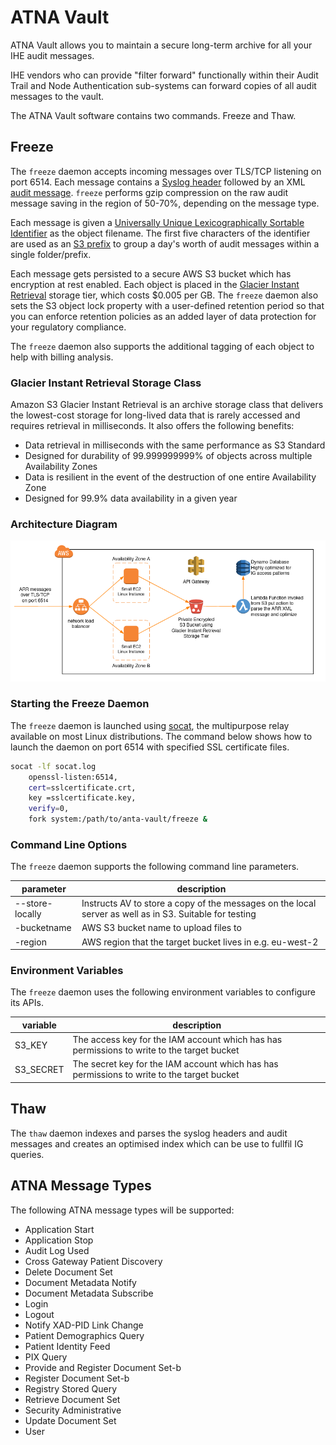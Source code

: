 # ATNA Vault

ATNA Vault allows you to maintain a secure long-term archive for all your IHE audit messages.

IHE vendors who can provide "filter forward" functionally within their Audit Trail and Node Authentication sub-systems can forward copies of all audit messages to the vault.

The ATNA Vault software contains two commands. Freeze and Thaw.

## Freeze

The `freeze` daemon accepts incoming messages over TLS/TCP listening on port 6514. Each message contains a [Syslog header](https://datatracker.ietf.org/doc/html/rfc5424#section-6) followed by an XML [audit message](https://datatracker.ietf.org/doc/html/rfc3881#section-5). `freeze` performs gzip compression on the raw audit message saving in the region of 50-70%, depending on the message type.

Each message is given a [Universally Unique Lexicographically Sortable Identifier](https://github.com/ulid/spec) as the object filename. The first five characters of the identifier are used as an [S3 prefix](https://docs.aws.amazon.com/AmazonS3/latest/userguide/using-prefixes.html) to group a day's worth of audit messages within a single folder/prefix.

Each message gets persisted to a secure AWS S3 bucket which has encryption at rest enabled. Each object is placed in the [Glacier Instant Retrieval](https://aws.amazon.com/s3/storage-classes/?nc=sn&loc=3#Instant_Retrieval) storage tier, which costs $0.005 per GB. The `freeze` daemon also sets the S3 object lock property with a user-defined retention period so that you can enforce retention policies as an added layer of data protection for your regulatory compliance.

The `freeze` daemon also supports the additional tagging of each object to help with billing analysis. 

### Glacier Instant Retrieval Storage Class

Amazon S3 Glacier Instant Retrieval is an archive storage class that delivers the lowest-cost storage for long-lived data that is rarely accessed and requires retrieval in milliseconds. It also offers the following benefits:

* Data retrieval in milliseconds with the same performance as S3 Standard
* Designed for durability of 99.999999999% of objects across multiple Availability Zones
* Data is resilient in the event of the destruction of one entire Availability Zone
* Designed for 99.9% data availability in a given year

### Architecture Diagram

![Architecture](/img/architecture.png?raw=true)

### Starting the Freeze Daemon

The `freeze` daemon is launched using [socat](http://www.dest-unreach.org/socat/), the multipurpose relay available on most Linux distributions. The command below shows how to launch the daemon on port 6514 with specified SSL certificate files.

``` bash
socat -lf socat.log
    openssl-listen:6514,
    cert=sslcertificate.crt,
    key =sslcertificate.key,
    verify=0,
    fork system:/path/to/anta-vault/freeze &
```

### Command Line Options

The `freeze` daemon supports the following command line parameters.

| parameter       | description                                                                                             |
| --------------- | ------------------------------------------------------------------------------------------------------- |
| --store-locally | Instructs AV to store a copy of the messages on the local server as well as in S3. Suitable for testing |
| -bucketname     | AWS S3 bucket name to upload files to                                                                   |
| -region         | AWS region that the target bucket lives in e.g. eu-west-2                                               |


### Environment Variables

The `freeze` daemon uses the following environment variables to configure its APIs.

| variable  | description                                                                                |
| ----------| ------------------------------------------------------------------------------------------ |
| S3_KEY    | The access key for the IAM account which has has permissions to write to the target bucket |
| S3_SECRET | The secret key for the IAM account which has has permissions to write to the target bucket |


## Thaw

The `thaw` daemon indexes and parses the syslog headers and audit messages and creates an optimised index which can be use to fullfil IG queries.

## ATNA Message Types

The following ATNA message types will be supported:

* Application Start
* Application Stop
* Audit Log Used
* Cross Gateway Patient Discovery
* Delete Document Set
* Document Metadata Notify
* Document Metadata Subscribe
* Login
* Logout
* Notify XAD-PID Link Change
* Patient Demographics Query
* Patient Identity Feed
* PIX Query
* Provide and Register Document Set-b
* Register Document Set-b
* Registry Stored Query
* Retrieve Document Set
* Security Administrative
* Update Document Set
* User
